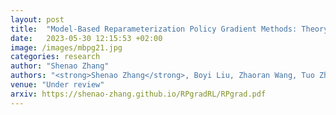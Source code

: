```yaml
---
layout: post
title:  "Model-Based Reparameterization Policy Gradient Methods: Theory and Practical Algorithms"
date:   2023-05-30 12:15:53 +02:00
image: /images/mbpg21.jpg
categories: research
author: "Shenao Zhang"
authors: "<strong>Shenao Zhang</strong>, Boyi Liu, Zhaoran Wang, Tuo Zhao"
venue: "Under review"
arxiv: https://shenao-zhang.github.io/RPgradRL/RPgrad.pdf
---
```

